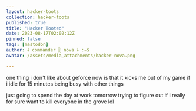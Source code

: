 ```yaml
---
layout: hacker-toots
collection: hacker-toots
published: true
title: "Hacker Tooted"
date: 2023-08-17T02:02:12Z
pinned: false
tags: [mastodon]
author: ⸸ commander ░ nova ⸸ :~$
avatar: /assets/media_attachments/hacker-nova.png

---
```


<p>one thing i don&#39;t like about geforce now is that it kicks me out of my game if i idle for 15 minutes being busy with other things</p><p>just going to spend the day at work tomorrow trying to figure out if i really for sure want to kill everyone in the grove lol</p>



